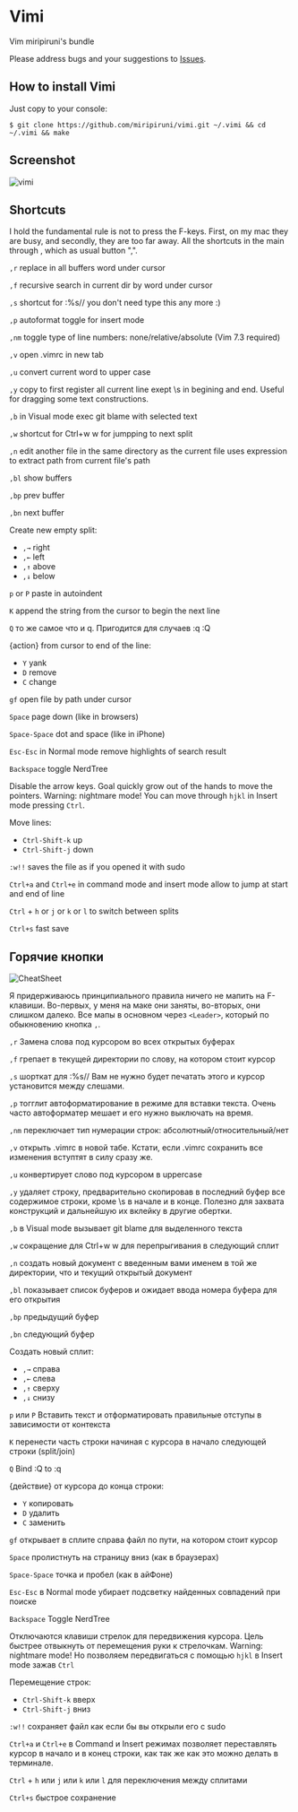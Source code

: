 # Vimi

Vim miripiruni's bundle

Please address bugs and your suggestions to [Issues](http://github.com/miripiruni/vimi/issues).


## How to install Vimi

Just copy to your console:

```
$ git clone https://github.com/miripiruni/vimi.git ~/.vimi && cd ~/.vimi && make
```


## Screenshot

![vimi](http://miripiruni.org/i/vimi.png "vimi")


## Shortcuts

I hold the fundamental rule is not to press the F-keys. First, on my mac they are busy, and secondly, they are too far away. All the shortcuts in the main through <Leader>, which as usual button ",".

`,r` replace in all buffers word under cursor

`,f` recursive search in current dir by word under cursor

`,s` shortcut for :%s//<left> you don't need type this any more :)

`,p` autoformat toggle for insert mode

`,nm` toggle type of line numbers: none/relative/absolute (Vim 7.3 required)

`,v` open .vimrc in new tab

`,u` convert current word to upper case

`,y` copy to first register all current line exept \s in begining and end. Useful for dragging some text constructions.

`,b` in Visual mode exec git blame with selected text

`,w` shortcut for Ctrl+w w for jumpping to next split

`,n` edit another file in the same directory as the current file uses expression to extract path from current file's path

`,bl` show buffers

`,bp` prev buffer

`,bn` next buffer

Create new empty split:

* `,→` right
* `,←` left
* `,↑` above
* `,↓` below

`p` or `P` paste in autoindent

`K` append the string from the cursor to begin the next line

`Q` то же самое что и q. Пригодится для случаев :q :Q

{action} from cursor to end of the line:

* `Y` yank
* `D` remove
* `C` change

`gf` open file by path under cursor

`Space` page down (like in browsers)

`Space-Space` dot and space (like in iPhone)

`Esc-Esc` in Normal mode remove highlights of search result

`Backspace` toggle NerdTree

Disable the arrow keys. Goal quickly grow out of the hands to move the pointers. Warning: nightmare mode! You can move through `hjkl` in Insert mode pressing `Ctrl`.

Move lines:

* `Ctrl-Shift-k` up
* `Ctrl-Shift-j` down

`:w!!` saves the file as if you opened it with sudo

`Ctrl+a` and `Ctrl+e` in command mode and insert mode allow to jump at start and end of line

`Ctrl` + `h` or `j` or `k` or `l` to switch between splits

`Ctrl+s` fast save


## Горячие кнопки

![CheatSheet](http://miripiruni.org/i/vimi-cheat-sheet-2012-02-18.png)


Я придерживаюсь принципиального правила ничего не мапить на F-клавиши. Во-первых, у меня
на маке они заняты, во-вторых, они слишком далеко. Все мапы в основном через `<Leader>`, который по обыкновению кнопка `,`.


`,r` Замена слова под курсором во всех открытых буферах

`,f` грепает в текущей директории по слову, на котором стоит курсор

`,s` шорткат для :%s//<left> Вам не нужно будет печатать этого и курсор
установится между слешами.

`,p` тогглит автоформатирование в режиме для вставки текста. Очень часто автоформатер мешает и его нужно выключать на время.

`,nm` переключает тип нумерации строк: абсолютный/относительный/нет

`,v` открыть .vimrc в новой табе. Кстати, если .vimrc сохранить все изменения вступтят в силу сразу же.

`,u` конвертирует слово под курсором в uppercase

`,y` удаляет строку, предварительно скопировав в последний буфер все содержимое
строки, кроме \s в начале и в конце. Полезно для захвата конструкций и
дальнейшую их вклейку в другие обертки.

`,b` в Visual mode вызывает git blame для выделенного текста

`,w` сокращение для Ctrl+w w для перепрыгивания в следующий сплит

`,n` создать новый документ с введенным вами именем в той же директории, что и текущий открытый документ

`,bl` показывает список буферов и ожидает ввода номера буфера для его открытия

`,bp` предыдущий буфер

`,bn` следующий буфер

Создать новый сплит:

* `,→` справа
* `,←` слева
* `,↑` сверху
* `,↓` снизу

`p` или `P` Вставить текст и отформатировать правильные отступы в зависимости от контекста

`K` перенести часть строки начиная с курсора в начало следующей строки (split/join)

`Q` Bind :Q to :q

{действие} от курсора до конца строки:

* `Y` копировать
* `D` удалить
* `C` заменить

`gf` открывает в сплите справа файл по пути, на котором стоит курсор

`Space` пролистнуть на страницу вниз (как в браузерах)

`Space-Space` точка и пробел (как в айФоне)

`Esc-Esc` в Normal mode убирает подсветку найденных совпадений при поиске

`Backspace` Toggle NerdTree

Отключаются клавиши стрелок для передвижения курсора. Цель быстрее отвыкнуть от перемещения руки к стрелочкам. Warning: nightmare mode! Но позволяем передвигаться с помощью `hjkl` в Insert mode зажав `Ctrl`

Перемещение строк:

* `Ctrl-Shift-k` вверх
* `Ctrl-Shift-j` вниз

`:w!!` сохраняет файл как если бы вы открыли его с sudo

`Ctrl+a` и `Ctrl+e` в Command и Insert режимах позволяет переставлять курсор в начало и в конец строки, как так же как это можно делать в терминале.

`Ctrl` + `h` или `j` или `k` или `l` для переключения между сплитами

`Ctrl+s` быстрое сохранение

